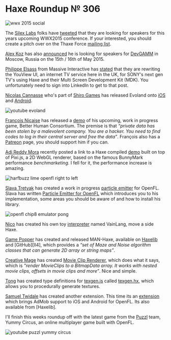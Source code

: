 [_template]: ../templates/roundup.html
[date]: / "2015-02-08 14:00:00"
[modified]: / "2015-02-08 16:09:00"
[published]: / "2015-02-08 16:40:00"
[“”]: a ""
# Haxe Roundup № 306

![wwx 2015 social](/img/305/wwx2015.png "WWX 2015 in Paris between 29th May and 1st June!")

The [Silex Labs][tw6] folks have [tweeted][l9] that they are looking for speakers 
for this years upcoming WWX2015 conference. If your interested, you should create
a pitch over on the Thaxe Force [mailing list][l10].

[Alex Koz][tw7] has also [announced][l11] he is looking for speakers for [DevGAMM][tw8] 
in Moscow, Russia on the 15th / 16th of May 2015.

[Philippe Elsass][tw1] from Massive Interactive has [stated][l1] that they are rewriting
the YouView UI, an internet TV service here in the UK, for SONY's next gen TV's
using Haxe and their Multi Screen Development Kit (MDK). You unfortunately need to 
sign into LinkedIn to get to that post.

[Nicolas Cannasse][tw2] who's part of [Shiro Games][tw3] has released Evoland
onto [iOS][l2] and [Android][l3].

![youtube evoland](xjkdKB9SE1Q)

[François Nicaise][tw4] has released a [demo][l4] of his upcoming, work in progress
game, Better Human Consortium. The premise is that _“private data has been stolen 
by a malevolent company. You are a hacker. You need to find codes to log in their 
central server and free the data”_. François also has a [Patreon][l5] page, you should
support him if you can.

[Adi Reddy Mora][tw5] recently posted a link to a Haxe compiled [demo][l6] built on top
of Pixi.js, a 2D WebGL renderer, based on the famous BunnyMark performance
_benchmarketing_. I fell for it, the performance increase is amazing.

![harfbuzz lime openfl right to left](/img/306/harfbuzz.png "Right to Left text in Lime / OpenFL looks great by @DanielUranga")

[Slava Tretyak][tw5] has created a work in progress [particle emitter][l7] for OpenFL.
Slava has written [Particle Emitter for OpenFL][l8] which introduces you to his
implementation, some areas you should be aware of and how to install his library.

![openfl chip8 emulator pong](/img/306/chip8.png "OpenFL CHIP-8 emulator trying to run Pong by @4_AM_Games")

[Nico][tw9] has created his own toy [interpreter][l12] named VainLang, move a side Haxe.

[Game Popper][tw10] has created and released MAN-Haxe, available on
[Haxelib][l13] and [GitHub][ll4], which provides a _“set of Maze and Noise 
algorithm classes that can generate 2D array or string maps”_.

[Creative Mage][tw11] has created [Movie Clip Renderer][l15], which does what it says,
which is _“render MovieClips to a BitmapData array. It works with nested movie 
clips, offsets in movie clips and more”_. Nice and simple.

[Tong][tw12] has created type definitions for [texgen.js][l16] called 
[texgen.hx][l17], which allows you to procedurally generate textures.

[Samuel Twidale][tw13] has created another extension. This time its an
[extension][l18] which brings AdMob support to iOS and Android for OpenFL. Its
also available from [Haxelib].

I'll finish this weeks roundup off with the latest game from the [Puzzl][tw14]
team, Yummy Circus, an online multiplayer game built with OpenFL.

![youtube puzzl yummy circus](Rmtd8_yWCgo)

[tw14]: https://twitter.com/PuzzlTweet "@PuzzlTweet"
[tw13]: https://twitter.com/Sam_Twidale "@Sam_Twidale"
[tw12]: https://twitter.com/disktree "@disktree"
[tw11]: https://twitter.com/CreativeMageEnt "@CreativeMageEnt"
[tw10]: https://twitter.com/gamepopper "@gamepopper"
[tw9]: https://twitter.com/nico_m__ "@nico_m__"
[tw8]: https://twitter.com/DevGAMM "@DevGAMM"
[tw7]: https://twitter.com/FIZZER "@FIZZER"
[tw6]: https://twitter.com/silexlabs "@silexlabs"
[tw5]: https://twitter.com/djnudnyj "@djnudnyj"
[tw4]: https://twitter.com/thinkslow_fr "@thinkslow_fr"
[tw3]: https://twitter.com/shirogames "@shirogames"
[tw2]: https://twitter.com/ncannasse "@ncannasse"
[tw1]: https://twitter.com/elsassph "@elsassph"

[l19]: http://lib.haxe.org/p/samcodes-admob "Sam Codes Admob on HaxeLib"
[l18]: https://github.com/Tw1ddle/samcodes-admob "Sam Codes AdMob on GitHub"
[l17]: https://github.com/tong/texgen.hx "Texgen.hx on GitHub"
[l16]: https://github.com/mrdoob/texgen.js "Texgen.js on GitHub"
[l15]: https://github.com/CreativeMagic/MovieClipRenderer "Movie Clip Renderer on GitHub"
[l14]: https://github.com/gamepopper/MAN-Haxe "MAN-Haxe on GitHub"
[l13]: http://lib.haxe.org/p/MAN-Haxe "MAN-Haxe on HaxeLib"
[l12]: http://nicom1.github.io/interpreter/ "Nico's Haxe powered Interpreter"
[l11]: https://twitter.com/FIZZER/status/562650178365423616 "DevGAMM Haxe Speakers"
[l10]: https://groups.google.com/forum/#!forum/thaxe-force "Thaxe Force Mailing List"
[l9]: https://twitter.com/silexlabs/status/562647336619610112 "WWX2015 Haxe Conference"
[l8]: http://blog.zame-dev.org/particle-emitter-for-openfl-compatible-with-particle-designer/ "Particle Emitter for OpenFL Compatible with Particle Designer"
[l7]: http://blog.zame-dev.org/pub/particles/html5-dom/ "Particle Emitter for OpenFL"
[l6]: https://cdn.rawgit.com/adireddy/haxe-pixi/v3/samples/v3/_output/bunnymark.html "Pixi.js BunnyMark Performance Benchmark"
[l5]: https://www.patreon.com/whitetigle "François Nicaise on Patreon"
[l4]: http://hack.francoisnicaise.fr/ "Better Human Consortium"
[l3]: https://play.google.com/store/apps/details?id=air.com.shirogames.evoland12 "Evoland on the Google Play Store"
[l2]: https://itunes.apple.com/gb/app/evoland/id946477821?mt=8 "Evoland on the iTunes Store"
[l1]: https://www.linkedin.com/company/227781/comments?topic=5969076798485467136&type=U&scope=227781&stype=C&a=Sss5&goback=%2Ebzo_*1_*1_*1_*1_*1_*1_*1_*1_massive*5interactive "Haxe powers SONY's next gen YouView UI"